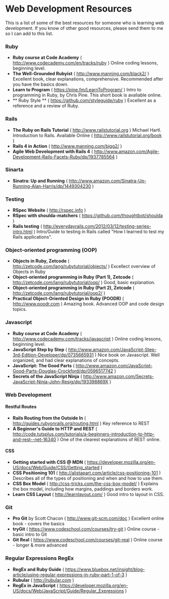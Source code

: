 Web Development Resources
=========================

This is a list of some of the best resources for someone who is learning web development. If you know of other good resources, please send them to me so I can add to this list.

### Ruby  
- **Ruby course at Code Academy** ( http://www.codecademy.com/en/tracks/ruby )  Online coding lessons, beginning level.
- **The Well-Grounded Rubyist** ( http://www.manning.com/black2/ )  Excellent book, clear explanations, comprehensive. Recommended after you have the basics down.
- **Learn to Program** ( https://pine.fm/LearnToProgram/ )  Intro to programming in Ruby, by Chris Pine. This short book is avaliable online.
- ** Ruby Style  ** ( https://github.com/styleguide/ruby )  Excellent as a reference and a review of Ruby.

### Rails

- **The Ruby on Rails Tutorial** ( http://www.railstutorial.org ) Michael Hartl. Introduction to Rails. Available Online ( http://www.railstutorial.org/book )
- **Rails 4 in Action** ( http://www.manning.com/bigg2/ )
- **Agile Web Development with Rails 4** ( http://www.amazon.com/Agile-Development-Rails-Facets-Ruby/dp/1937785564 )

### Sinarta
- **Sinatra: Up and Running** ( http://www.amazon.com/Sinatra-Up-Running-Alan-Harris/dp/1449304230 )

### Testing 
- **RSpec Website** ( http://rspec.info )
- **RSpec with shoulda-matchers** ( https://github.com/thoughtbot/shoulda )
- **Rails testing** ( http://everydayrails.com/2012/03/12/testing-series-intro.html )  Intro/Guide to testing in Rails called "How I learned to test my Rails applications".

### Object-oriented programming (OOP)

- **Objects in Ruby, Zetcode** ( http://zetcode.com/lang/rubytutorial/objects/ ) Excellect overview of Objects in Ruby
- **Object-oriented programming in Ruby (Part 1), Zetcode** ( http://zetcode.com/lang/rubytutorial/oop/ ) Good, basic explanation.
- **Object-oriented programming in Ruby (Part 2), Zetcode** ( http://zetcode.com/lang/rubytutorial/oop2/ ) 
- **Practical Object-Oriented Design in Ruby (POODR)** ( http://www.poodr.com )  Amazing book. Advanced OOP and code design topics.


### Javascript
- **Ruby course at Code Academy** ( http://www.codecademy.com/tracks/javascript )  Online coding lessons, beginning level.
- **JavaScript Step by Step** ( http://www.amazon.com/JavaScript-Step-3rd-Edition-Developer/dp/0735665931 )  Nice book on Javascript. Well organized, and had clear explanations of concepts.
- **JavaScript: The Good Parts** ( http://www.amazon.com/JavaScript-Good-Parts-Douglas-Crockford/dp/0596517742 )  
- **Secrets of the JavaScript Ninja** ( http://www.amazon.com/Secrets-JavaScript-Ninja-John-Resig/dp/193398869X )


### Web Development 


#### Restful Routes  
- **Rails Routing from the Outside In**  ( http://guides.rubyonrails.org/routing.html )  Key reference to REST
- **A Beginner's Guide to HTTP and REST** ( http://code.tutsplus.com/tutorials/a-beginners-introduction-to-http-and-rest--net-16340 )  One of the clearest explanations of REST online.

#### CSS
- **Getting started with CSS @ MDN** ( https://developer.mozilla.org/en-US/docs/Web/Guide/CSS/Getting_started )
- **CSS Positioning 101** ( http://alistapart.com/article/css-positioning-101 )  Describes all of the types of positioning and when and how to use them.
- **CSS Box Model** ( http://css-tricks.com/the-css-box-model/ )  Explains the box model, including how margins, paddings and borders work.
- **Learn CSS Layout** ( http://learnlayout.com/ ) Good intro to layout in CSS.

### Git
- **Pro Git** by Scott Chacon  ( http://www.git-scm.com/doc )  Excellent online book - covers the basics
- **tryGit**  ( https://www.codeschool.com/courses/try-git )  Online course - basic intro to Git 
- **Git Real**  ( https://www.codeschool.com/courses/git-real )  Online course - longer & more advanced 

### Regular Expressions RegEx
- **RegEx and Ruby Guide** ( https://www.bluebox.net/insight/blog-article/using-regular-expressions-in-ruby-part-1-of-3 )
- **Rubular** ( http://rubular.com )
- **RegEx in JavaScript** ( https://developer.mozilla.org/en-US/docs/Web/JavaScript/Guide/Regular_Expressions )

